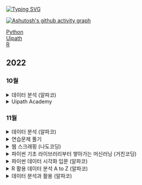 [![Typing SVG](https://readme-typing-svg.demolab.com/?lines=Today+I+Learn)](https://git.io/typing-svg)

[![Ashutosh's github activity graph](https://github-readme-activity-graph.cyclic.app/graph?username=ridka42&theme=tokyo-night)](https://github.com/ashutosh00710/github-readme-activity-graph)

<a href="https://github.com/ridka42/TIL/tree/main/Python">Python</a></li> <br>
<a href="https://github.com/ridka42/TIL/tree/main/Uipath">Uipath</a></li> <br>
<a href="https://github.com/ridka42/TIL/tree/main/R">R</a></li>

## 2022
### 10월

<details>
<summary>데이터 분석 (알파코)</summary>
<div markdown="1">   

#### Python
       
>   <a href="https://github.com/ridka42/TIL/tree/main/Python/AlpacoLec/221027"> 27일 </a> <br>
> 32. 열에 있는 값을 행으로 내리는 방법 <br>
> 33. 행에 있는 값을 열로 올리는 방법 <br>
> 34. 데이터에 순위를 매기는 방법

>   <a href="https://github.com/ridka42/TIL/tree/main/Python/AlpacoLec/221028"> 28일 </a> <br>
> 35. 상관분석<br>
> 36. 정규표현식 <br>
> 37. 인터넷에 있는 데이터를 수집하는 방법
      
>   <a href="https://github.com/ridka42/TIL/tree/main/Python/AlpacoLec/221031"> 30일 </a> <br>
> 38. 인터넷에 있는 표를 데이터프레임으로 만드는 방법 <br>
> 39. 인터넷 뉴스 기사 가져오는 방법 <br> 
> 40. 수집한 뉴스 기사로 빈도분석하고 워드클라우드 그리기 방법
</div>
</details>

<details>
<summary>Uipath Academy</summary>
<div markdown="1"> 
   
#### Uipath
>    27일     
>   <a href="https://github.com/ridka42/TIL/tree/main/Uipath/UipathAcademy/221027">Build Your Frist Process with Studio</a> <br>
>   <a href="https://github.com/ridka42/TIL/tree/main/Uipath/UipathAcademy/221027">A Day in the Life of an RPA Developer</a><br>
>     28일    
>   <a href="https://github.com/ridka42/TIL/tree/main/Uipath/UipathAcademy/221028">Variables and Arguments in Studio</a> <br>
>     29일<br>
>   <a href="https://github.com/ridka42/TIL/tree/main/Uipath/UipathAcademy/221030/1030%20Variables%20and%20Arguments%20in%20Studio">Variables and Arguments in Studio</a><br>
>   <a href="https://github.com/ridka42/TIL/tree/main/Uipath/UipathAcademy/221030/1030%20Control%20Flow%20in%20Studio">Control Flow in Studio</a> <br>
>     30일<br>
>   <a href="https://github.com/ridka42/TIL/tree/main/Uipath/UipathAcademy/221031">Control Flow in Studio</a> 

</div>
</details>


### 11월

<details>
<summary> 데이터 분석 (알파코) </summary>
<div markdown="1"> 

#### Python
  
>   <a href="https://github.com/ridka42/TIL/tree/main/Python/AlpacoLec/221101"> 1일 </a> <br>
>  41. 네트워크 반응을 이용해서 데이터 크롤링하기 <br>
>  42. 핵심정리 데이터분석

</div>
</details>

<details>
<summary>연습문제 풀기</summary>
<div markdown="1">  
   
#### Python   
> 1일   
>   <a href="https://github.com/ridka42/TIL/tree/main/Python/Practice/%EC%99%95%EC%B4%88%EB%B3%B4%EB%A5%BC%EC%9C%84%ED%95%9CPython/221101">왕초보를위한Python 연습문제</a> <br>
>     제어구조, 데이터 타입, 모듈


>   <a href="https://github.com/ridka42/TIL/tree/main/Python/Practice/%EC%A0%90%ED%94%84%ED%88%AC%ED%8C%8C%EC%9D%B4%EC%8D%AC/221101">점프 투 파이썬 연습문제</a> <br>
> **06장 파이썬 프로그래밍 어떻게 시작해야 할까?**<br>
>   06-2 3과 5의 배수 합하기<br>
>   06-3 게시판 페이징하기<br>
>   06-4 간단한 메모장 만들기<br>

>  **08장 종합문제**<br>
>   1. 문자열 바꾸기 2. 딕셔너리 값 추출하기 3. 리스트의 더하기와 extend 함수 4. 리스트 총합 구하기<br>
>5. 피보나치 함수 6. 숫자의 총합 구하기 7. 한 줄 구구단 8. 역순 저장 9. 평균값 구하기 10. 사칙연산 계산기<br>


</div>
</details>



<details>
<summary>웹 스크래핑 (나도코딩)</summary>
<div markdown="1">     

#### Python        
>   <a href="https://github.com/ridka42/TIL/tree/main/Python/Inflearn/WebScrapping/221102"> 2일 </a> <br>
>  웹 스크래핑 소개<br>
>  HTML, XPath, 크롬, Requests<br>
>  정규식 기본 1, 정규식 기본 2, User Agent<br>
>  BeautifulSoup4 기본1, BeautifulSoup4 기본2 (네이버 웹툰)<br>
>  BeautifulSoup4 활용1, BeautifulSoup4 활용2 (가우스 전자)<br>

     
>   <a href="https://github.com/ridka42/TIL/tree/main/Python/Inflearn/WebScrapping/221103"> 3일 </a> <br>
>  BeautifulSoup4 활용2-1, BeautifulSoup4 활용2-2, BeautifulSoup4 활용2-3, BeautifulSoup4 활용2-4 (쿠팡) <br>
>  BeautifulSoup4 활용3-1, BeautifulSoup4 활용3-2 (다음 이미지) <br>
>  CSV 기본1, CSV 기본2(네이버 금융) <br>

>   <a href="https://github.com/ridka42/TIL/tree/main/Python/Inflearn/WebScrapping/221107"> 7일 </a> <br>
>  Selenium 기본1, Selenium 기본2, Selenium 심화 (네이버 로그인), Selenium 활용1-1(네이버 항공권) <br>
   
>   <a href="https://github.com/ridka42/TIL/tree/main/Python/Inflearn/WebScrapping/221108"> 8일 </a> <br>
>   Selenium 활용2-1, Selenium 활용2-2, Selenium 활용2-3 (구글 도서), Headless 크롬, Wrap Up <br>
>   퀴즈 (다음 부동산), 프로젝트 (나만의 비서 만들기) <br>

</div>
</details>


<details>
<summary>파이썬 기초 라이브러리부터 쌓아가는 머신러닝 (거친코딩)</summary>
<div markdown="1">     

#### Python        
>   <a href="https://github.com/ridka42/TIL/tree/main/Python/Inflearn/%ED%8C%8C%EC%9D%B4%EC%8D%AC%20%EA%B8%B0%EC%B4%88%20%EB%9D%BC%EC%9D%B4%EB%B8%8C%EB%9F%AC%EB%A6%AC%EB%B6%80%ED%84%B0%20%EC%8C%93%EC%95%84%EA%B0%80%EB%8A%94%20%EB%A8%B8%EC%8B%A0%EB%9F%AC%EB%8B%9D/221109"> 9일 </a> <br>
>   판다스란 무엇인가?, Series 및 DataFrame 실습, DataFrame 행,열 필터링 삭제 수정, DataFrame 그룹 생성 

>   <a href="https://github.com/ridka42/TIL/tree/main/Python/Inflearn/%ED%8C%8C%EC%9D%B4%EC%8D%AC%20%EA%B8%B0%EC%B4%88%20%EB%9D%BC%EC%9D%B4%EB%B8%8C%EB%9F%AC%EB%A6%AC%EB%B6%80%ED%84%B0%20%EC%8C%93%EC%95%84%EA%B0%80%EB%8A%94%20%EB%A8%B8%EC%8B%A0%EB%9F%AC%EB%8B%9D/221120"> 20일 </a> <br>
>   #### 섹션 0. Pandas 라이브러리를 활용한 데이터 전처리
>   판다스란?, Series 및 DataFrame 실습, DataFrame 행,열 필터링 삭제 수정, DataFrame 그룹 생성, DataFrame에서 자주 사용하는 전처리 기법 

</div>
</details>

<details>
<summary> 파이썬 데이터 시각화 입문 (알파코) </summary>
<div markdown="1">     

#### Python    
   
>   <a href="https://github.com/ridka42/TIL/tree/main/Python/AlpacoLec/221111"> 11일 </a> <br>
>   1. 파이썬 데이터시각화 소개 및 그래프<br>
>   2. 그래프 만들기1(폰트, 색상, 마커, 선)<br>
>   3. 그래프 만들기2(제목, 축 레이블, 그리드, 축의 범위, 눈금 지정)<br>
>   4. 여러 그래프와 범례 표시, plt.subplot <br>
>   5. 위치, 크기 지정해서 플롯그리기, axes를 행, 열로 쪼개서 서브플롯 그리기 <br>
>   6. 전체 행 열과 그래프 순서에 따라 서브플롯 그리기,  데이터의 크기를 비교하는 막대그래프 <br>
>   7. 데이터의 관계를 표현하는 산점도,  색으로 값의 크기를 표현하는 히트맵<br>
>   8. 데이터의 도수분포를 표현하는 히스토그램, 데이터의 통계를 표현하는 박스플롯  <br>

>   <a href="https://github.com/ridka42/TIL/tree/main/Python/AlpacoLec/221112"> 12일 </a> <br>
>   9. 데이터의 범위와 분포를 표현하는 바이올린플롯, 데이터의 비율을 표현하는 파이차트<br>
>   10. 공통 스타일 지정하기, 그래프 영역 채우기<br>
>   11. 그래프에 수직선과 수평선 그리기,  그래프에 설명 적기<br>
>   12. 2중 y축 표시하기, Seaborn 막대그래프<br>

>   <a href="https://github.com/ridka42/TIL/tree/main/Python/AlpacoLec/221113"> 13일 </a> <br>
>   13. 데이터의 관계파악을 위한 scatterplot, 데이터의 추세를 표현하는 lineplot <br>
>   14. 데이터의 분포를 표현하는 다양한 그래프들(seaborn) <br>
>   #### 서울시 연간 기온변화 분석 및 시각화
>   15. 데이터 수집, 전국 기온 데이터 확인, 서울시 기온 데이터 추출 및 확인 <br>
>   16. 서울시 연간 평균, 최저, 최고기온 변화 시각화 <br>
>   #### 전국 지점별 기온 분석
>   17. 데이터 준비 및 확인, 지점별 연 평균 기온 시각화 <br>
>   18. 지점별 연 최고, 최저 기온 시각화, 지점별 기온 분포 시각화 - 히스토그램 <br>
>   19. 지점별 기온분포 시각화 - 박스플롯, 바이올린플롯 <br>
>   #### 서울시 폭염, 열대야 현황 시각화
>   20. 데이터 준비 및 확인, 서울시 폭염/열대야 현황 시각화 <br>
   
>   <a href="https://github.com/ridka42/TIL/tree/main/Python/AlpacoLec/221114"> 14일 </a> <br>
>   20. 최고 폭염일, 최고 열대야 강조하기, 연도별 폭염일수, 열대야일수 추출 <br>
>   21. 연도별 폭염일수, 열대야일수 시각화 <br>
>   #### 지역별 인구구조 시각화
>   21. 데이터 수집 및 전처리 <br>
>   22. 시도별 인구수 시각화, 세대당 인구수 시각화 <br>
>   23. 시도별 성별 인구수 시각화, 서울시 구별/동별 인구수 시각화 <br>
>   #### 연령별 인구구조 시각화
>   24. 데이터 수집 및 전처리, 시도-연령별 인구구조 <br>

>   <a href="https://github.com/ridka42/TIL/tree/main/Python/AlpacoLec/221115"> 15일 </a> <br>
>   25. 서울시 구별 인구구조, 특정 동 인구구조 <br>
>   #### 아파트 실거래가 분석, 시각화
>   26. 데이터 수집 및 전처리, 시도-연령별 인구구조 <br>
>   27. 시도별 아파트 매매가 현황 시각화, 서울시 아파트 매매가 분포 <br>
>   28. 서울시 아파트 구별 평균 매매가, 거래건수 <br>
   
</div>
</details>

<details>
<summary> R 활용 데이터 분석 A to Z (알파코) </summary>
<div markdown="1">     

#### R      
>   <a href="https://github.com/ridka42/TIL/tree/main/R/AlpacoLec/221117"> 17일 </a> <br>
>   R의 개요 <br>
>   R의 범용성과 역할 <br>
>   Rstudio 설치/사용방법 <br>
>   working directory 설정 및 프로젝트, 유용한 환경 설정 알아보기 <br>
>   데이터 타입과 종류 <br>
>   R 자료 구조와 실습 <br>
>   변수와 함수의 이해 <br>
>   패키지 이해와 실습 <br>

>   <a href="https://github.com/ridka42/TIL/tree/main/R/AlpacoLec/221118"> 18일 </a> <br>
>   R 연산자와 함수 및 조건문 <br>
>   반복문과 사용자 정의 함수 <br>
>   데이터 가져오기와 내보내기, 확인과 조작 <br>
>   데이터 그리기와 실습 <br>
>   dplyr 패키지 설치와 함수 이해 <br>
>   테이블 조작과 dplyr 패키지 실습 <br>
>   ggplot2 패키지 및 문법과 시각화 <br>
>   ggplot2 사용 그래프 및 시각화 <br>
   
</div>
</details>

<details>
<summary> 데이터 분석과 활용 (알파코) </summary>
<div markdown="1">     

#### Python 
   
>   <a href="https://github.com/ridka42/TIL/tree/main/Python/Alpaco%20Project/Theory/221122"> 22일 </a> <br>
>   데이터 분석 기초 , 통계 , 데이터 분석 기초 다지기 , 데이터 시각화 <br>

>   <a href="https://github.com/ridka42/TIL/tree/main/Python/Alpaco%20Project/Theory/221123"> 23일 </a> <br>
>   데이터 결합, 누락값 처리, 데이터 분석 실전, 머신러닝(지도 학습), 스케일 변환 <br>
   
</div>
</details>



